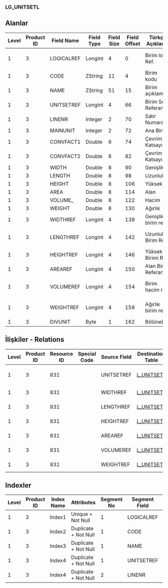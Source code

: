 ### LG_UNITSETL

## Alanlar

**Level**|**Product ID**|**Field Name**|**Field Type**|**Field Size**|**Field Offset**|**Türkçe Açıklama**|**Expression**
-----|-----|-----|-----|-----|-----|-----|-----
1|3|LOGICALREF|Longint|4|0|Birim log. Ref.|Unit Logical Reference
1|3|CODE|ZString|11|4|Birim kodu|Unit Code
1|3|NAME|ZString|51|15|Birim açıklaması|Unit Description
1|3|UNITSETREF|Longint|4|66|Birim Seti Referansı|Unit Set Reference
1|3|LINENR|Integer|2|70|Satır Numarası|Line Number
1|3|MAINUNIT|Integer|2|72|Ana Birim|Main Unit
1|3|CONVFACT1|Double|8|74|Çevrim Katsayısı|Conversion Factor
1|3|CONVFACT2|Double|8|82|Çevrim Katsayısı|Conversion Factor
1|3|WIDTH|Double|8|90|Genişlik|Width
1|3|LENGTH|Double|8|98|Uzunluk|Length
1|3|HEIGHT|Double|8|106|Yükseklik|Height
1|3|AREA|Double|8|114|Alan|Area
1|3|VOLUME_|Double|8|122|Hacim|Volume
1|3|WEIGHT|Double|8|130|Ağırlık|Weight
1|3|WIDTHREF|Longint|4|138|Genişlik birim ref.|Width Unit Reference
1|3|LENGTHREF|Longint|4|142|Uzunluk Birim Ref.|Length Unit Reference
1|3|HEIGHTREF|Longint|4|146|Yükseklik Birimi Ref.|Height Unit Reference
1|3|AREAREF|Longint|4|150|Alan Birim Referansı|Area Unit Reference
1|3|VOLUMEREF|Longint|4|154|Birim hacim ref.|Volume Unit Reference
1|3|WEIGHTREF|Longint|4|158|Ağırlık birim ref.|Weight Unit Reference
1|3|DIVUNIT|Byte|1|162|Bölünebilir|Divisible

## İlişkiler - Relations
**Level**|**Product ID**|**Resource ID**|**Special Code**|**Source Field**|**Destination Table**|**Destination Field**|**Relation Type**|**Extra Condition**
-----|-----|-----|-----|-----|-----|-----|-----|-----
1|3|831||UNITSETREF|[L_UNITSETF](../L_UNITSETF "L_UNITSETF")|LOGICALREF|one-to-many|
1|3|831||WIDTHREF|[L_UNITSETL](../L_UNITSETL "L_UNITSETL")|LOGICALREF|one-to-one|
1|3|831||LENGTHREF|[L_UNITSETL](../L_UNITSETL "L_UNITSETL")|LOGICALREF|one-to-one|
1|3|831||HEIGHTREF|[L_UNITSETL](../L_UNITSETL "L_UNITSETL")|LOGICALREF|one-to-one|
1|3|831||AREAREF|[L_UNITSETL](../L_UNITSETL "L_UNITSETL")|LOGICALREF|one-to-one|
1|3|831||VOLUMEREF|[L_UNITSETL](../L_UNITSETL "L_UNITSETL")|LOGICALREF|one-to-one|
1|3|831||WEIGHTREF|[L_UNITSETL](../L_UNITSETL "L_UNITSETL")|LOGICALREF|one-to-one|

## Indexler
**Level**|**Product ID**|**Index Name**|**Attributes**|**Segment No**|**Segment Field**|**Sense**
-----|-----|-----|-----|-----|-----|-----
1|3|Index1|Unique + Not Null|1|LOGICALREF|Ascending
1|3|Index2|Duplicate + Not Null|1|CODE|Ascending
1|3|Index3|Duplicate + Not Null|1|NAME|Ascending
1|3|Index4|Duplicate + Not Null|1|UNITSETREF|Ascending
1|3|Index4|Duplicate + Not Null|2|LINENR|Ascending
